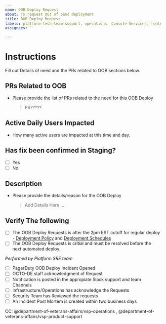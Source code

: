 ```yaml
---
name: OOB Deploy Request
about: To request Out of band deployment 
title: OOB Deploy Request
labels: platform-tech-team-support, operations, Console-Services,frontend
assignees: ''

---
```


# Instructions
Fill out Details of need and the PRs related to OOB sections below.

## PRs Related to OOB
- Please provide the list of PRs related to the need for this OOB Deploy
   > PR?????

## Active Daily Users Impacted
- How many active users are impacted at this time and day.
>  
## Has fix been confirmed in Staging?
- [ ] Yes
- [ ] No

## Description
- Please provide the details/reason for the OOB Deploy
   > Add Details Here ... 
   
## Verify The following
 - [ ] The OOB Deploy Requests is after the 2pm EST cutoff for regular deploy - [Deployment Policy](https://vfs.atlassian.net/wiki/spaces/SUP/pages/1279787009/Deployment+Policies) and [Deployment Schedules](https://depo-platform-documentation.scrollhelp.site/developer-docs/Deployments.1844641889.html)
 - [ ] The OOB Deploy Requests is critial and must be resolved before the next automated deploy.

*Performed by Platform SRE team*
 - [ ] PagerDuty OOB Deploy Incident Opened
 - [ ] OCTO-DE staff acknowledgment of Request
 - [ ] Notification is posted in the appropiate Slack support and team Channels
 - [ ] Infrastructure/Operations has acknowledge the Requests
 - [ ] Security Team has Reviewed the requests
 - [ ] An Incident Post Mortem is created within two business days

 CC: @department-of-veterans-affairs/vsp-operations ,  @department-of-veterans-affairs/vsp-product-support
